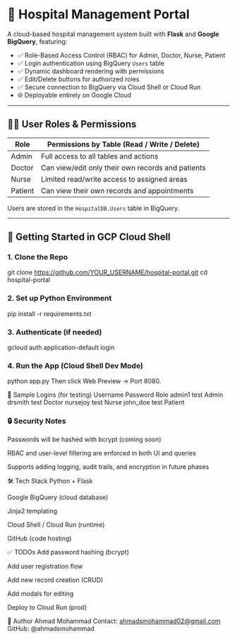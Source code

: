 # 🏥 Hospital Management Portal

A cloud-based hospital management system built with **Flask** and **Google BigQuery**, featuring:

- ✅ Role-Based Access Control (RBAC) for Admin, Doctor, Nurse, Patient
- ✅ Login authentication using BigQuery `Users` table
- ✅ Dynamic dashboard rendering with permissions
- ✅ Edit/Delete buttons for authorized roles
- ✅ Secure connection to BigQuery via Cloud Shell or Cloud Run
- 🌐 Deployable entirely on Google Cloud


---

## 🧑‍💻 User Roles & Permissions

| Role     | Permissions by Table (Read / Write / Delete)        |
|----------|-----------------------------------------------------|
| Admin    | Full access to all tables and actions               |
| Doctor   | Can view/edit only their own records and patients   |
| Nurse    | Limited read/write access to assigned areas         |
| Patient  | Can view their own records and appointments         |

Users are stored in the `HospitalDB.Users` table in BigQuery.

---

## 🚀 Getting Started in GCP Cloud Shell

### 1. Clone the Repo

git clone https://github.com/YOUR_USERNAME/hospital-portal.git
cd hospital-portal

### 2. Set up Python Environment
pip install -r requirements.txt

### 3. Authenticate (if needed)
gcloud auth application-default login

### 4. Run the App (Cloud Shell Dev Mode)
python app.py
Then click Web Preview → Port 8080.

🔐 Sample Logins (for testing)
Username	Password	Role
admin1	test	Admin
drsmith	test	Doctor
nursejoy	test	Nurse
john_doe	test	Patient


### 🔒 Security Notes

Passwords will be hashed with bcrypt (coming soon)

RBAC and user-level filtering are enforced in both UI and queries

Supports adding logging, audit trails, and encryption in future phases


🛠️ Tech Stack
Python + Flask

Google BigQuery (cloud database)

Jinja2 templating

Cloud Shell / Cloud Run (runtime)

GitHub (code hosting)


✅ TODOs
 Add password hashing (bcrypt)

 Add user registration flow

 Add new record creation (CRUD)

 Add modals for editing

 Deploy to Cloud Run (prod)

 🧑 Author
Ahmad Mohammad
Contact: ahmadsmohammad02@gmail.com
GitHub: @ahmadsmohammad




